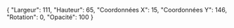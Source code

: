 {
    "Largeur": 111,
    "Hauteur": 65,
    "Coordonnées X": 15,
    "Coordonnées Y": 146,
    "Rotation": 0,
    "Opacité": 100
}